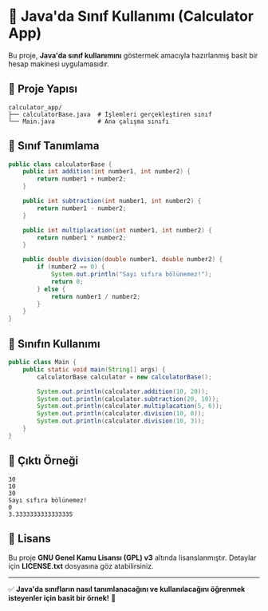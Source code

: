 # 📌 Java'da Sınıf Kullanımı (Calculator App)

Bu proje, **Java'da sınıf kullanımını** göstermek amacıyla hazırlanmış basit bir hesap makinesi uygulamasıdır.

## 📂 Proje Yapısı

```plaintext
calculator_app/
├── calculatorBase.java  # İşlemleri gerçekleştiren sınıf
└── Main.java            # Ana çalışma sınıfı
```

## 🔹 Sınıf Tanımlama

```java
public class calculatorBase {
    public int addition(int number1, int number2) {
        return number1 + number2;
    }

    public int subtraction(int number1, int number2) {
        return number1 - number2;
    }

    public int multiplacation(int number1, int number2) {
        return number1 * number2;
    }

    public double division(double number1, double number2) {
        if (number2 == 0) {
            System.out.println("Sayı sıfıra bölünemez!");
            return 0;
        } else {
            return number1 / number2;
        }
    }
}
```

## 🔹 Sınıfın Kullanımı

```java
public class Main {
    public static void main(String[] args) {
        calculatorBase calculator = new calculatorBase();

        System.out.println(calculator.addition(10, 20));
        System.out.println(calculator.subtraction(20, 10));
        System.out.println(calculator.multiplacation(5, 6));
        System.out.println(calculator.division(10, 0));
        System.out.println(calculator.division(10, 3));
    }
}
```

## 📌 Çıktı Örneği

```plaintext
30
10
30
Sayı sıfıra bölünemez!
0
3.3333333333333335
```

## 📜 Lisans

Bu proje **GNU Genel Kamu Lisansı (GPL) v3** altında lisanslanmıştır. Detaylar için **LICENSE.txt** dosyasına göz atabilirsiniz.

---

✅ **Java'da sınıfların nasıl tanımlanacağını ve kullanılacağını öğrenmek isteyenler için basit bir örnek!** 🚀
